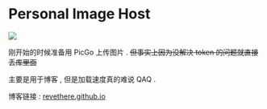 # Personal Image Host

![](https://badges.toozhao.com/badges/01GEBYBX31P0D7185PKSN5GRDV/blue.svg)

刚开始的时候准备用 PicGo 上传图片 . ~~但事实上因为没解决 token 的问题就直接丢库里面~~

主要是用于博客 , 但是加载速度真的难说 QAQ .

博客链接 : [revethere.github.io](https://revethere.github.io/)
